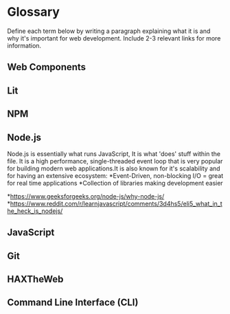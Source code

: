 # Glossary

Define each term below by writing a paragraph explaining what it is and why it's important for web development. Include 2-3 relevant links for more information.

## Web Components


## Lit


## NPM


## Node.js
Node.js is essentially what runs JavaScript, It is what 'does' stuff within the file. It is a high performance, single-threaded event loop that is very popular for building modern web applications.It is also known for it's scalability and for having an extensive ecosystem:
*Event-Driven, non-blocking I/O = great for real time applications
*Collection of libraries making development easier

*https://www.geeksforgeeks.org/node-js/why-node-js/
*https://www.reddit.com/r/learnjavascript/comments/3d4hs5/eli5_what_in_the_heck_is_nodejs/

## JavaScript


## Git


## HAXTheWeb


## Command Line Interface (CLI)
